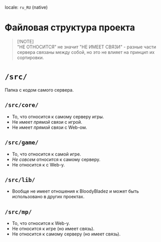 locale: `ru_RU` (native)

# Файловая структура проекта

> [!NOTE]\
> "НЕ ОТНОСИТСЯ" не значит "НЕ ИМЕЕТ СВЯЗИ" - разные части сервера связаны между собой, но это не влияет на принцип их сортировки.

# `/src/`

Папка с кодом самого сервера.

## `/src/core/`

- То, что относится к самому серверу игры.
- Не имеет _прямой_ связи с игрой.
- Не имеет _прямой_ связи с Web-ом.

## `/src/game/`

- То, что относится к самой игре.
- _Не совсем_ относится к самому серверу.
- Не относится к с Web-у.

## `/src/lib/`

- Вообще не имеет отношения к BloodyBladez и может быть использовано в других проектах.

## `/src/mp/`

- То, что относится к Web-у.
- Не относится к игре (но имеет связь).
- Не относится к самому серверу (но имеет связь).
